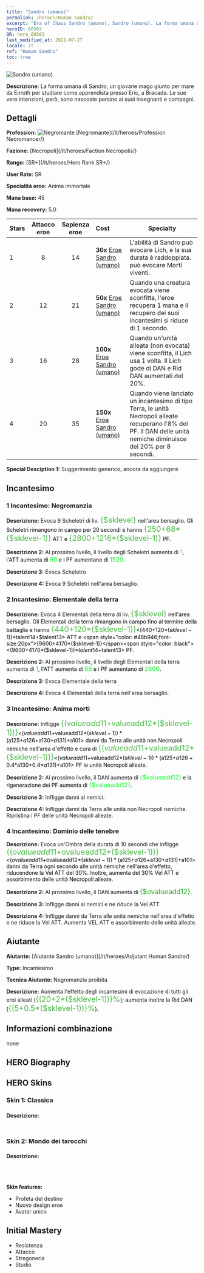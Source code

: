 ```yaml
---
title: "Sandro (umano)"
permalink: /heroes/Human Sandro/
excerpt: "Era of Chaos Sandro (umano). Sandro (umano). La forma umana di Sandro, un giovane mago giunto per mare da Enroth per studiare come apprendista presso Eric, a Bracada. Le sue vere intenzioni, però, sono nascoste persino ai suoi insegnanti e compagni."
heroID: 60503
QR: hero_60503
last_modified_at: 2021-07-27
locale: it
ref: "Human Sandro"
toc: true
---
```

  ![Sandro (umano)](/images/h/h_HumanSandro.jpg)

 **Descrizione:** La forma umana di Sandro, un giovane mago giunto per mare da Enroth per studiare come apprendista presso Eric, a Bracada. Le sue vere intenzioni, però, sono nascoste persino ai suoi insegnanti e compagni.
## Dettagli
 **Profession:** ![Negromante](/images/h/h_prof_6.png)  [Negromante](/it/heroes/Profession Necromancer/)

 **Fazione:** [Necropoli](/it/heroes/Faction Necropolis/)

 **Rango:** [SR+](/it/heroes/Hero Rank SR+/)

 **User Rate:** SR

 **Specialità eroe:** Anima immortale

 **Mana base:** 45

 **Mana recovery:** 5.0


  | Stars | Attacco eroe | Sapienza eroe | Cost |     Specialty     |
  |---------|:---------------:|:---------------:|:--|--------------------|
  |    1    | 8 | 14 | **30x** [Eroe Sandro (umano)](/ItemsIT/her_373/) | L'abilità <Negromanzia> di Sandro può evocare Lich, e la sua durata è raddoppiata. <Elementale della terra> può evocare Morti viventi. |
  |    2    | 12 | 21 | **50x** [Eroe Sandro (umano)](/ItemsIT/her_373/) | Quando una creatura evocata viene sconfitta, l'eroe recupera 1 mana e il recupero dei suoi incantesimi si riduce di 1 secondo. |
  |    3    | 16 | 28 | **100x** [Eroe Sandro (umano)](/ItemsIT/her_373/) | Quando un'unità alleata (non evocata) viene sconfitta, il Lich usa <Sacrificio> 1 volta. Il Lich gode di DAN e Rid DAN aumentati del 20%. |
  |    4    | 20 | 35 | **150x** [Eroe Sandro (umano)](/ItemsIT/her_373/) | Quando viene lanciato un incantesimo di tipo Terra, le unità Necropoli alleate recuperano l'8% dei PF. Il DAN delle unità nemiche diminuisce del 20% per 8 secondi. |

 **Special Desciption 1:** Suggerimento generico, ancora da aggiungere

## Incantesimo
### 1 Incantesimo: Negromanzia
 **Descrizione:** Evoca 9 Scheletri di liv. <span style="color: #48b946;font-size:20px">{$sklevel}</span><span style="color: black"> nell'area bersaglio. Gli Scheletri rimangono in campo per 20 secondi e hanno <span style="color: #48b946;font-size:20px">{250+68*($sklevel-1)}</span><span style="color: black"> ATT e <span style="color: #48b946;font-size:20px">{2800+1216*($sklevel-1)}</span><span style="color: black"> PF.

 **Descrizione 2:** Al prossimo livello, il livello degli Scheletri aumenta di <span style="color: #00ff22;font-size:16px">1</span><span style="color: black">, l'ATT aumenta di <span style="color: #00ff22;font-size:16px">60</span><span style="color: black"> e i PF aumentano di <span style="color: #00ff22;font-size:16px">1520</span><span style="color: black">.

 **Descrizione 3:** Evoca Scheletro

 **Descrizione 4:** Evoca 9 Scheletri nell'area bersaglio.

### 2 Incantesimo: Elementale della terra
 **Descrizione:** Evoca 4 Elementali della terra di liv. <span style="color: #48b946;font-size:20px">{$sklevel}</span><span style="color: black"> nell'area bersaglio. Gli Elementali della terra rimangono in campo fino al termine della battaglia e hanno <span style="color: #48b946;font-size:20px">{440+120*($sklevel-1)}</span><span style="color: black"><(440+120*($sklevel-1))*$talent14+$talent13> ATT e <span style="color: #48b946;font-size:20px">{9600+4170*($sklevel-1)}</span><span style="color: black"><(9600+4170*($sklevel-1))*$talent14+$talent13> PF.

 **Descrizione 2:** Al prossimo livello, il livello degli Elementali della terra aumenta di <span style="color: #00ff22;font-size:16px">1</span><span style="color: black">, l'ATT aumenta di <span style="color: #00ff22;font-size:16px">68</span><span style="color: black"> e i PF aumentano di <span style="color: #00ff22;font-size:16px">2600</span><span style="color: black">.

 **Descrizione 3:** Evoca Elementale della terra

 **Descrizione 4:** Evoca 4 Elementali della terra nell'area bersaglio.

### 3 Incantesimo: Anima morti
 **Descrizione:** Infligge <span style="color: #48b946;font-size:20px">{($valueadd11+$valueadd12*($sklevel-1))}</span><span style="color: black"><($valueadd11+$valueadd12*($sklevel-1))*($a125+$a126+$a130+$a131)+$a101> danni da Terra alle unità non Necropoli nemiche nell'area d'effetto e cura di <span style="color: #48b946;font-size:20px">{($valueadd11+$valueadd12*($sklevel-1))}</span><span style="color: black"><($valueadd11+$valueadd12*($sklevel-1))*($a125+$a126+0.4*$a130+0.4*$a131)+$a101> PF le unità Necropoli alleate.

 **Descrizione 2:** Al prossimo livello, il DAN aumenta di <span style="color: #00ff22;font-size:16px">{$valueadd12}</span><span style="color: black"> e la rigenerazione dei PF aumenta di <span style="color: #00ff22;font-size:16px">{$valueadd12}</span><span style="color: black">.

 **Descrizione 3:** Infligge danni ai nemici.

 **Descrizione 4:** Infligge danni da Terra alle unità non Necropoli nemiche. Ripristina i PF delle unità Necropoli alleate.

### 4 Incantesimo: Dominio delle tenebre
 **Descrizione:** Evoca un'Ombra della durata di 10 secondi che infligge <span style="color: #48b946;font-size:20px">{($ovalueadd11+$ovalueadd12*($sklevel-1))}</span><span style="color: black"><($ovalueadd11+$ovalueadd12*($sklevel-1))*($a125+$a126+$a130+$a131)+$a101> danni da Terra ogni secondo alle unità nemiche nell'area d'effetto, riducendone la Vel ATT del 30%. Inoltre, aumenta del 30% Vel ATT e assorbimento delle unità Necropoli alleate.

 **Descrizione 2:** Al prossimo livello, il DAN aumenta di <span style="color: #1ca216;font-size:18px">{$ovalueadd12}</span><span style="color: black">.

 **Descrizione 3:**  Infligge danni ai nemici e ne riduce la Vel ATT.

 **Descrizione 4:** Infligge danni da Terra alle unità nemiche nell'area d'effetto e ne riduce la Vel ATT. Aumenta VEL ATT e assorbimento delle unità alleate.


## Aiutante

 **Aiutante:**  [Aiutante Sandro (umano)](/it/heroes/Adjutant Human Sandro/) 

 **Type:**  Incantesimo 

 **Tecnica Aiutante:**  Negromanzia proibita 

 **Descrizione:** Aumenta l'effetto degli incantesimi di evocazione di tutti gli eroi alleati (<span style="color: #48b946;font-size:20px">{(20+2*($sklevel-1))}%</span><span style="color: black">); aumenta inoltre la Rid DAN (<span style="color: #48b946;font-size:20px">{(5+0.5*($sklevel-1))}%</span><span style="color: black">).

## Informazioni combinazione

  none
## HERO Biography

## HERO Skins
### Skin 1: **Classica**

 **Descrizione:** <span style="color: #ffffff;font-size:20px">Il destino? Non lascerò che decida della mia vita.</span>


### Skin 2: **Mondo dei tarocchi**

 **Descrizione:** <span style="color: #ffffff;font-size:20px">Hai raggiunto la Porta dei Sogni, ma devi portare pazienza. Aspetta il momento giusto. Prima o poi il tuo sogno si avvererà.</span>

 **Skin features:** 

   - Profeta del destino
   - Nuovo design eroe
   - Avatar unico


## Initial Mastery
   - Resistenza
   - Attacco
   - Stregoneria
   - Studio
